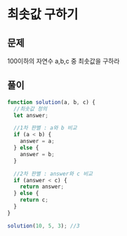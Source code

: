 # 최솟값 구하기

## 문제

100이하의 자연수 a,b,c 중 최솟값을 구하라

## 풀이

```javascript
function solution(a, b, c) {
  //최솟값 정의
  let answer;

  //1차 판별 : a와 b 비교
  if (a < b) {
    answer = a;
  } else {
    answer = b;
  }

  //2차 판별 : answer와 c 비교
  if (answer < c) {
    return answer;
  } else {
    return c;
  }
}

solution(10, 5, 3); //3
```
